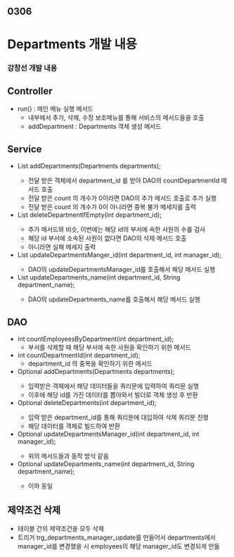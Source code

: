 ## 0306

# Departments 개발 내용
### 강창선 개발 내용

## Controller
- run() : 메인 메뉴 실행 메서드
  - 내부에서 추가, 삭제, 수정 보조메뉴를 통해 서비스의 메서드들을 호출
  - addDepartment : Departments 객체 생성 메서드
## Service
- List<Departments> addDepartments(Departments departments);
  - 전달 받은 객체에서 department_id 를 받아 DAO의 countDepartmentId 메서드 호출
  - 전달 받은 count 의 개수가 0이라면 DAO의 추가 메서드 호출로 추가 실행
  - 전달 받은 count 의 개수가 0이 아니라면 중복 불가 메세지를 출력
- List<Departments> deleteDepartmentIfEmpty(int department_id);
  - 추가 메서드와 비슷, 이번에는 해당 id의 부서에 속한 사원의 수를 검사
  - 해당 id 부서에 소속된 사원이 없다면 DAO의 삭제 메서드 호출
  - 아니라면 실패 메세지 출력
- List<Departments> updateDepartmentsManger_id(int department_id, int manager_id);
  - DAO의 updateDepartmentsManager_id를 호출해서 해당 메서드 실행
- List<Departments> updateDepartments_name(int department_id, String department_name);
  - DAO의 updateDepartments_name를 호출해서 해당 메서드 실행

## DAO
- int countEmployeesByDepartment(int department_id);
  - 부서를 삭제할 때 해당 부서에 속한 사원을 확인하기 위한 메서드
- int countDepartmentId(int department_id);
  - department_id 의 중복을 확인하기 위한 메서드
- Optional<Departments> addDepartments(Departments departments);
  - 입력받은 객체에서 해당 데이터들을 쿼리문에 입력하여 쿼리문 실행
  - 이후에 해당 id를 가진 데이터를 뽑아와서 빌더로 객체 생성 후 반환
- Optional<Departments> deleteDepartments(int department_id);
  - 입력 받은 department_id를 통해 쿼리문에 대입하여 삭제 쿼리문 진행
  - 해당 데이터를 객체로 빌드하여 반환
- Optional<Departments> updateDepartmentsManager_id(int department_id, int manager_id);
  - 위의 메서드들과 동작 방식 같음
- Optional<Departments> updateDepartments_name(int department_id, String department_name);
  - 이하 동일

## 제약조건 삭제
- 테이블 간의 제약조건을 모두 삭제
- 트리거 trg_departments_manager_update를 만들어서 departments에서 manager_id를 변경했을 시 employees의 해당 manager_id도 변경되게 만듦